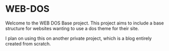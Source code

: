 # WEB-DOS

Welcome to the WEB DOS Base project. This project aims to include a base structure for websites wanting to use a dos theme for their site. 

I plan on using this on another private project, which is a blog entirely created from scratch.